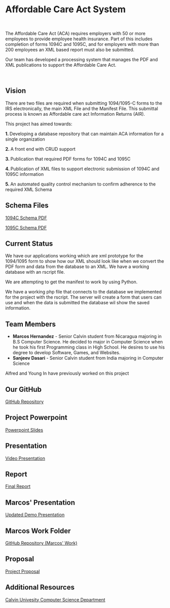 <html>
<body>
<h1>Affordable Care Act System</h1>
  <br>
<p>The Affordable Care Act (ACA) requires employers with 50 or more employees to provide employee health insurance. Part of this includes completion of forms 1094C and 1095C, and for employers with more than 200 employees an XML based report must also be submitted.</p>
  <p>Our team has developed a processing system that manages the PDF and XML publications to support the Affordable Care Act.</p>
  <br>
  <h2>Vision</h2>
  <p>There are two files are required when submitting 1094/1095-C forms to the IRS electronically, the main XML File and the Manifest File. This submittal process is known as Affordable care act Information Returns (AIR).</p>
  <p>This project has aimed towards: </p>
<p><strong>1. </strong>Developing a database repository that can maintain ACA information for a single organization</p>
<p><strong>2. </strong>A front end with CRUD support</p>
<p><strong>3. </strong>Publication that required PDF forms for 1094C and 1095C</p>
<p><strong>4. </strong>Publication of XML files to support electronic submission of 1094C and 1095C information</p>
<p><strong>5. </strong>An automated quality control mechanism to confirm adherence to the required XML Schema </p>

<h2>Schema Files</h2>
   <p><a href="https://www.irs.gov/pub/irs-schema/1095c_ty2015_cw.pdf">1094C Schema PDF</a></p>
   <p><a href="https://www.irs.gov/pub/irs-schema/1095c_ty2015_cw.pdf">1095C Schema PDF</a></p>
  <h2>Current Status</h2> 
  <p>We have our applications working which are xml prototype for the 1094/1095 form to show how our XML should look like when we convert the PDF form and data from the database to an XML. We have a working database with an rscript file.</p>
  <p>We are attempting to get the manifest to work by using Python.</p>
  <p>We have a working php file that connects to the database we implemented for the project with the rscript. The server will create a form that users can use and when the data is submitted the database wil show the saved information.</p>
<h2>Team Members</h2> 
  <ul>
  <li><strong>Marcos Hernandez</strong> - Senior Calvin student from Nicaragua majoring in B.S Computer Science. He decided to major in Computer Science
   when he took his first Programming class in High School. He desires to use his degree to develop Software, Games, and Websites.</li>
  <li><strong>Sanjeev Dasari</strong> - Senior Calvin student from India majoring in Computer Science</li>
  </ul> 
  <p>Alfred and Young In have previously worked on this project</p>
  <h2>Our GitHub</h2>
  <p><a href="https://github.com/cs-396-aca-project">GitHub Repository</a></p>

  <h2>Project Powerpoint</h2>
  <p><a href="https://docs.google.com/presentation/d/1ybvRam98SkYwoJYI_A8N4EFrpHOR5boPMb69oRjmZB0/edit?usp=sharing">Powerpoint Slides</a></p>
  <h2>Presentation</h2>
  <p><a href="https://www.youtube.com/watch?v=0X_83M_K61c">Video Presentation</a></p>
  
  <h2>Report</h2>
  <p><a href="https://docs.google.com/document/d/1ojAceCeC2Dx-D0hh-KpuVJNaehiHrIpyTyiscqzg-tc/edit?usp=sharing">Final Report</a></p>

  <h2>Marcos' Presentation</h2>
  <p><a href="https://www.youtube.com/watch?v=9iaOBVC9IHQ">Updated Demo Presentation</a></p>

  <h2>Marcos Work Folder</h2>
  <p><a href="https://github.com/cs-396-aca-project">GitHub Repository (Marcos' Work)</a></p>

  <h2>Proposal</h2>
  <p><a href="https://docs.google.com/document/d/1KqeGyMWgwET9CFBTbGb6jeKMEkOPgPhx-byzVdGN9tA/edit?usp=sharing">Project Proposal</a></p>

  <h2>Additional Resources</h2>
  <p><a href="https://computing.calvin.edu/">Calvin Univesity Computer Science Department</a></p>
</body>
</html>
